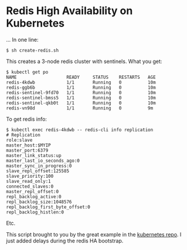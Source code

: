 # Redis High Availability on Kubernetes

... In one line:

```
$ sh create-redis.sh
```

This creates a 3-node redis cluster with sentinels.  What you get:

```
$ kubectl get po
NAME                   READY     STATUS    RESTARTS   AGE
redis-4kdwb            1/1       Running   0          10m
redis-ggb6b            1/1       Running   0          10m
redis-sentinel-9fd70   1/1       Running   0          10m
redis-sentinel-bmss5   1/1       Running   0          10m
redis-sentinel-qkb0t   1/1       Running   0          10m
redis-vn98d            1/1       Running   0          9m
```

To get redis info:

```
$ kubectl exec redis-4kdwb -- redis-cli info replication
# Replication
role:slave
master_host:$MYIP
master_port:6379
master_link_status:up
master_last_io_seconds_ago:0
master_sync_in_progress:0
slave_repl_offset:125585
slave_priority:100
slave_read_only:1
connected_slaves:0
master_repl_offset:0
repl_backlog_active:0
repl_backlog_size:1048576
repl_backlog_first_byte_offset:0
repl_backlog_histlen:0
```

Etc.

This script brought to you by the great example in the [kubernetes repo](https://github.com/kubernetes/kubernetes/tree/master/examples/storage/redis).  I just added delays during the redis HA bootstrap.
